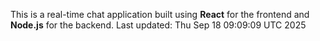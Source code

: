 This is a real-time chat application built using **React** for the frontend and **Node.js** for the backend.
Last updated: Thu Sep 18 09:09:09 UTC 2025
